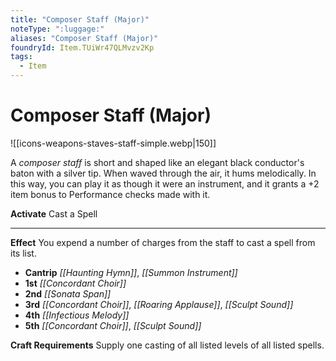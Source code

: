 ```yaml
---
title: "Composer Staff (Major)"
noteType: ":luggage:"
aliases: "Composer Staff (Major)"
foundryId: Item.TUiWr47QLMvzv2Kp
tags:
  - Item
---
```


# Composer Staff (Major)
![[icons-weapons-staves-staff-simple.webp|150]]

A _composer staff_ is short and shaped like an elegant black conductor's baton with a silver tip. When waved through the air, it hums melodically. In this way, you can play it as though it were an instrument, and it grants a +2 item bonus to Performance checks made with it.

**Activate** Cast a Spell

* * *

**Effect** You expend a number of charges from the staff to cast a spell from its list.

*   **Cantrip** _[[Haunting Hymn]]_, _[[Summon Instrument]]_
*   **1st** _[[Concordant Choir]]_
*   **2nd** _[[Sonata Span]]_
*   **3rd** _[[Concordant Choir]]_, _[[Roaring Applause]]_, _[[Sculpt Sound]]_
*   **4th** _[[Infectious Melody]]_
*   **5th** _[[Concordant Choir]]_, _[[Sculpt Sound]]_

**Craft Requirements** Supply one casting of all listed levels of all listed spells.
